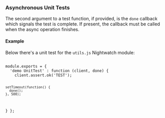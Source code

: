 ### Asynchronous Unit Tests

The second argument to a test function, if provided, is the `done` callback which signals the test is complete.
If present, the callback must be called when the async operation finishes.

#### Example
Below there's a unit test for the `utils.js` Nightwatch module:

<div class="sample-test">
<pre data-language="javascript"><code class="language-javascript">
module.exports = {
  'demo UnitTest' : function (client, done) {
    client.assert.ok('TEST');
    
    setTimeout(function() {
      done();
    }, 500);
  }
};
</code></pre>
</div>